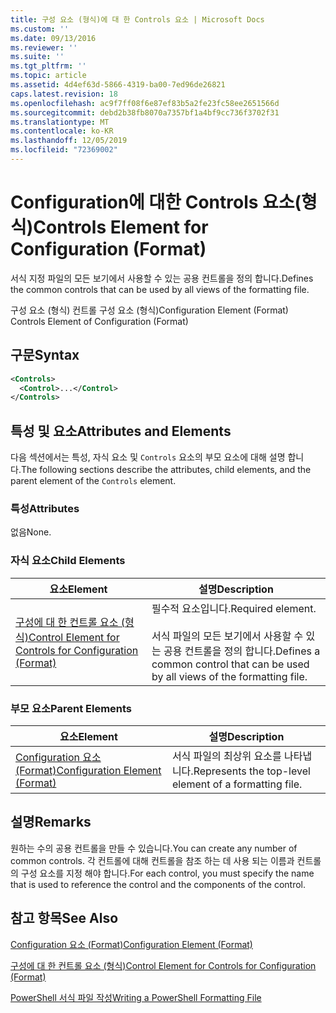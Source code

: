 ```yaml
---
title: 구성 요소 (형식)에 대 한 Controls 요소 | Microsoft Docs
ms.custom: ''
ms.date: 09/13/2016
ms.reviewer: ''
ms.suite: ''
ms.tgt_pltfrm: ''
ms.topic: article
ms.assetid: 4d4ef63d-5866-4319-ba00-7ed96de26821
caps.latest.revision: 18
ms.openlocfilehash: ac9f7ff08f6e87ef83b5a2fe23fc58ee2651566d
ms.sourcegitcommit: debd2b38fb8070a7357bf1a4bf9cc736f3702f31
ms.translationtype: MT
ms.contentlocale: ko-KR
ms.lasthandoff: 12/05/2019
ms.locfileid: "72369002"
---
```

# <a name="controls-element-for-configuration-format"></a><span data-ttu-id="2ab45-102">Configuration에 대한 Controls 요소(형식)</span><span class="sxs-lookup"><span data-stu-id="2ab45-102">Controls Element for Configuration (Format)</span></span>

<span data-ttu-id="2ab45-103">서식 지정 파일의 모든 보기에서 사용할 수 있는 공용 컨트롤을 정의 합니다.</span><span class="sxs-lookup"><span data-stu-id="2ab45-103">Defines the common controls that can be used by all views of the formatting file.</span></span>

<span data-ttu-id="2ab45-104">구성 요소 (형식) 컨트롤 구성 요소 (형식)</span><span class="sxs-lookup"><span data-stu-id="2ab45-104">Configuration Element (Format) Controls Element of Configuration (Format)</span></span>

## <a name="syntax"></a><span data-ttu-id="2ab45-105">구문</span><span class="sxs-lookup"><span data-stu-id="2ab45-105">Syntax</span></span>

```xml
<Controls>
  <Control>...</Control>
</Controls>
```

## <a name="attributes-and-elements"></a><span data-ttu-id="2ab45-106">특성 및 요소</span><span class="sxs-lookup"><span data-stu-id="2ab45-106">Attributes and Elements</span></span>

<span data-ttu-id="2ab45-107">다음 섹션에서는 특성, 자식 요소 및 `Controls` 요소의 부모 요소에 대해 설명 합니다.</span><span class="sxs-lookup"><span data-stu-id="2ab45-107">The following sections describe the attributes, child elements, and the parent element of the `Controls` element.</span></span>

### <a name="attributes"></a><span data-ttu-id="2ab45-108">특성</span><span class="sxs-lookup"><span data-stu-id="2ab45-108">Attributes</span></span>

<span data-ttu-id="2ab45-109">없음</span><span class="sxs-lookup"><span data-stu-id="2ab45-109">None.</span></span>

### <a name="child-elements"></a><span data-ttu-id="2ab45-110">자식 요소</span><span class="sxs-lookup"><span data-stu-id="2ab45-110">Child Elements</span></span>

|<span data-ttu-id="2ab45-111">요소</span><span class="sxs-lookup"><span data-stu-id="2ab45-111">Element</span></span>|<span data-ttu-id="2ab45-112">설명</span><span class="sxs-lookup"><span data-stu-id="2ab45-112">Description</span></span>|
|-------------|-----------------|
|[<span data-ttu-id="2ab45-113">구성에 대 한 컨트롤 요소 (형식)</span><span class="sxs-lookup"><span data-stu-id="2ab45-113">Control Element for Controls for Configuration (Format)</span></span>](./control-element-for-controls-for-configuration-format.md)|<span data-ttu-id="2ab45-114">필수적 요소입니다.</span><span class="sxs-lookup"><span data-stu-id="2ab45-114">Required element.</span></span><br /><br /> <span data-ttu-id="2ab45-115">서식 파일의 모든 보기에서 사용할 수 있는 공용 컨트롤을 정의 합니다.</span><span class="sxs-lookup"><span data-stu-id="2ab45-115">Defines a common control that can be used by all views of the formatting file.</span></span>|

### <a name="parent-elements"></a><span data-ttu-id="2ab45-116">부모 요소</span><span class="sxs-lookup"><span data-stu-id="2ab45-116">Parent Elements</span></span>

|<span data-ttu-id="2ab45-117">요소</span><span class="sxs-lookup"><span data-stu-id="2ab45-117">Element</span></span>|<span data-ttu-id="2ab45-118">설명</span><span class="sxs-lookup"><span data-stu-id="2ab45-118">Description</span></span>|
|-------------|-----------------|
|[<span data-ttu-id="2ab45-119">Configuration 요소 (Format)</span><span class="sxs-lookup"><span data-stu-id="2ab45-119">Configuration Element (Format)</span></span>](./configuration-element-format.md)|<span data-ttu-id="2ab45-120">서식 파일의 최상위 요소를 나타냅니다.</span><span class="sxs-lookup"><span data-stu-id="2ab45-120">Represents the top-level element of a formatting file.</span></span>|

## <a name="remarks"></a><span data-ttu-id="2ab45-121">설명</span><span class="sxs-lookup"><span data-stu-id="2ab45-121">Remarks</span></span>

<span data-ttu-id="2ab45-122">원하는 수의 공용 컨트롤을 만들 수 있습니다.</span><span class="sxs-lookup"><span data-stu-id="2ab45-122">You can create any number of common controls.</span></span> <span data-ttu-id="2ab45-123">각 컨트롤에 대해 컨트롤을 참조 하는 데 사용 되는 이름과 컨트롤의 구성 요소를 지정 해야 합니다.</span><span class="sxs-lookup"><span data-stu-id="2ab45-123">For each control, you must specify the name that is used to reference the control and the components of the control.</span></span>

## <a name="see-also"></a><span data-ttu-id="2ab45-124">참고 항목</span><span class="sxs-lookup"><span data-stu-id="2ab45-124">See Also</span></span>

[<span data-ttu-id="2ab45-125">Configuration 요소 (Format)</span><span class="sxs-lookup"><span data-stu-id="2ab45-125">Configuration Element (Format)</span></span>](./configuration-element-format.md)

[<span data-ttu-id="2ab45-126">구성에 대 한 컨트롤 요소 (형식)</span><span class="sxs-lookup"><span data-stu-id="2ab45-126">Control Element for Controls for Configuration (Format)</span></span>](./control-element-for-controls-for-configuration-format.md)

[<span data-ttu-id="2ab45-127">PowerShell 서식 파일 작성</span><span class="sxs-lookup"><span data-stu-id="2ab45-127">Writing a PowerShell Formatting File</span></span>](./writing-a-powershell-formatting-file.md)
